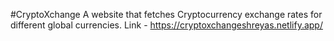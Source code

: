 #CryptoXchange
A website that fetches Cryptocurrency exchange rates for different global currencies.
Link - https://cryptoxchangeshreyas.netlify.app/

